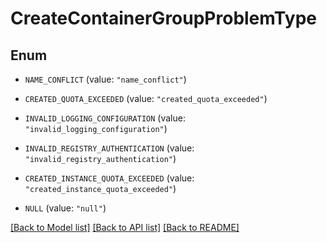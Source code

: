 # CreateContainerGroupProblemType

## Enum


* `NAME_CONFLICT` (value: `"name_conflict"`)

* `CREATED_QUOTA_EXCEEDED` (value: `"created_quota_exceeded"`)

* `INVALID_LOGGING_CONFIGURATION` (value: `"invalid_logging_configuration"`)

* `INVALID_REGISTRY_AUTHENTICATION` (value: `"invalid_registry_authentication"`)

* `CREATED_INSTANCE_QUOTA_EXCEEDED` (value: `"created_instance_quota_exceeded"`)

* `NULL` (value: `"null"`)


[[Back to Model list]](../README.md#documentation-for-models) [[Back to API list]](../README.md#documentation-for-api-endpoints) [[Back to README]](../README.md)


